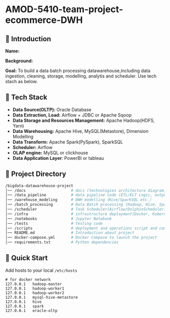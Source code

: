 # AMOD-5410-team-project-ecommerce-DWH

## 📖 Introduction

**Name:**

**Background:**

**Goal:** To build a data batch processing datawarehouse,including data ingestion, cleaning, storage, modelling, analytis and scheduler. Use tech stach as below.

## 🚀 Tech Stack

- **Data Source(OLTP):** Oracle Database
- **Data Extraction, Load:** Airflow + JDBC or Apache Sqoop
- **Data Storage and Resources Management:** Apache Hadoop(HDFS, Yarn)
- **Data Warehousing:** Apache Hive, MySQL(Metastore), Dimension Modelling
- **Data Transform:** Apache Spark(PySpark), SparkSQL
- **Scheduler:** Airflow
- **OLAP engine:** MySQL or clickhouse
- **Data Application Layer**: PowerBI or tableau

## 📁 Project Directory

```bash
/bigdata-datawarehouse-project
│── /docs                    # docs (technologies architecture diagram, desgin, README)
│── /data_pipeline           # data pipeline code (ETL/ELT Logic, output)
│── /warehouse_modeling      # DWH modelling（Hive/SparkSQL etc.）
│── /batch_processing        # Data Batch processing (Hadoop, Hive, Spark)
│── /scheduler               # Task Scheduler(Airflow/DolphinScheduler)
│── /infra                   # infrastructure deployment(Docker, Kubernetes)
│── /notebooks               # Jupyter Notebook
│── /tests                   # Testing code
│── /scripts                 # deployment and operations script and command
│── README.md                # Introduction about project
│── docker-compose.yml       # Docker Compose to launch the project
│── requirements.txt         # Python dependencies
```

## 💪 Quick Start


Add hosts to your local `/etc/hosts`

```
# for docker network
127.0.0.1   hadoop-master 
127.0.0.1   hadoop-worker1
127.0.0.1   hadoop-worker2
127.0.0.1   mysql-hive-metastore
127.0.0.1   hive
127.0.0.1   spark
127.0.0.1   oracle-oltp
```
